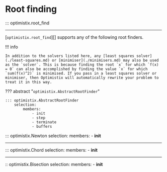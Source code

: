 # Root finding

::: optimistix.root_find

---

[`optimistix.root_find`][] supports any of the following root finders.

!!! info

    In addition to the solvers listed here, any [least squares solver](./least-squares.md) or [minimiser](./minimisers.md) may also be used as the `solver`. This is because finding the root `x` for which `f(x) = 0` can also be accomplished by finding the value `x` for which `sum(f(x)^2)` is minimised. If you pass in a least squares solver or minimiser, then Optimistix will automatically rewrite your problem to treat it in this way.
    
??? abstract "`optimistix.AbstractRootFinder`"

    ::: optimistix.AbstractRootFinder
        selection:
            members:
                - init
                - step
                - terminate
                - buffers

::: optimistix.Newton
    selection:
        members:
            - __init__

---

::: optimistix.Chord
    selection:
        members:
            - __init__

---

:: optimistix.Bisection
    selection:
        members:
            - __init__
